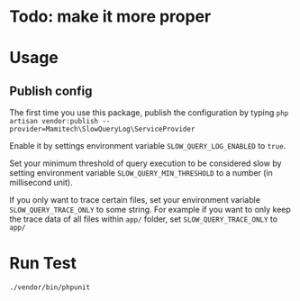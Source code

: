 # Todo: make it more proper

# Usage
## Publish config
The first time you use this package, publish the configuration by typing `php artisan vendor:publish --provider=Mamitech\SlowQueryLog\ServiceProvider`

Enable it by settings environment variable `SLOW_QUERY_LOG_ENABLED` to `true`.

Set your minimum threshold of query execution to be considered slow by setting environment variable `SLOW_QUERY_MIN_THRESHOLD` to a number (in millisecond unit).

If you only want to trace certain files, set your environment variable `SLOW_QUERY_TRACE_ONLY` to some string.
For example if you want to only keep the trace data of all files within `app/` folder, set `SLOW_QUERY_TRACE_ONLY` to `app/`

# Run Test

```
./vendor/bin/phpunit
```